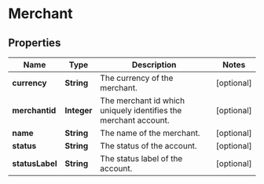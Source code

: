 

# Merchant

## Properties

Name | Type | Description | Notes
------------ | ------------- | ------------- | -------------
**currency** | **String** | The currency of the merchant. |  [optional]
**merchantid** | **Integer** | The merchant id which uniquely identifies the merchant account. |  [optional]
**name** | **String** | The name of the merchant. |  [optional]
**status** | **String** | The status of the account. |  [optional]
**statusLabel** | **String** | The status label of the account. |  [optional]



